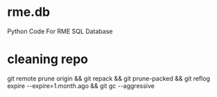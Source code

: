 # rme.db
 Python Code For RME SQL Database

# cleaning repo

git remote prune origin && git repack && git prune-packed && git reflog expire --expire=1.month.ago && git gc --aggressive